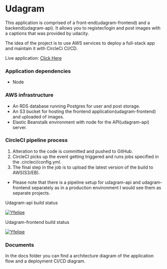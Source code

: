 # Udagram

This application is comprised of a front-end(udagram-frontend) and a backend(udagram-api).
It allows you to register/login and post images with a captions that was provided by udacity.

The idea of the project is to use AWS services to deploy a full-stack app and maintain it with CircleCi CI/CD.

Live application: [Click Here](http://udagrambucket112.s3-website-us-east-1.amazonaws.com)

### Application dependencies
- Node

### AWS infrastructure
- An RDS database running Postgres for user and post storage.
- An S3 bucket for hosting the frontend application(udagram-frontend) and uploaded of images.
- Elastic Beanstalk environment with node for the API(udagram-api) server.

### CircleCI pipeline process
 1. Alteration to the code is committed and pushed to GitHub.
 2. CircleCI picks up the event getting triggered and runs jobs specified in the .circleci/config.yml.
 3. The final step in the job is to upload the latest version of the build to AWS(S3/EB).
* Please note that there is a pipeline setup for udagram-api and udagram-frontend separately as in a production environment I would see them as separate projects.

Udagram-api build status 

[![Yfelipe](https://circleci.com/gh/Yfelipe/udagram-api.svg?style=shield)](<LINK>)

Udagram-frontend build status

[![Yfelipe](https://circleci.com/gh/Yfelipe/udagram-frontend.svg?style=shield)](<LINK>)


### Documents
In the docs folder you can find a architecture diagram of the application flow and a deployment CI/CD diagram.  
